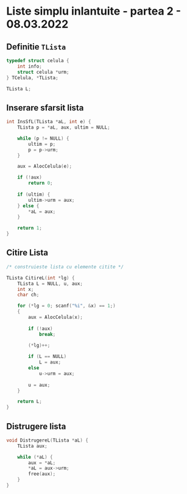 # Liste simplu inlantuite - partea 2 - 08.03.2022

## Definitie `TLista`

```c
typedef struct celula {
	int info;
	struct celula *urm;
} TCelula, *TLista;

TLista L;
```

## Inserare sfarsit lista

```c
int InsSfL(TLista *aL, int e) {
	TLista p = *aL, aux, ultim = NULL;

	while (p != NULL) {
		ultim = p;
		p = p->urm;
	}

	aux = AlocCelula(e);

	if (!aux)
		return 0;
	
	if (ultim) {
		ultim->urm = aux;
	} else {
		*aL = aux;
	}

	return 1;
}
```

## Citire Lista

```c
/* construieste lista cu elemente citite */

TLista CitireL(int *lg) {
	TLista L = NULL, u, aux;
	int x;
	char ch;

	for (*lg = 0; scanf("%i", &x) == 1;)
	{
		aux = AlocCelula(x);
		
        if (!aux)
			break;
        
        (*lg)++;

		if (L == NULL)
			L = aux;
		else
			u->urm = aux;
		
        u = aux;		
	}

	return L;
}
```

## Distrugere lista

```c
void DistrugereL(TLista *aL) {
    TLista aux;

    while (*aL) {
        aux = *aL;
        *aL = aux->urm;
        free(aux);
    }
}
```
